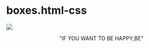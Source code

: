 # boxes.html-css
<!DOCTYPE html>
<html lang="en">
  <head>
    <title>Box</title>
    <link <link href="./boxes.css " rel="stylesheet" />
    <link
      href="https://fonts.googleapis.com/css2?family=Aclonica&display=swap"
      rel="stylesheet"
    />
  </head>
  <body>
    <div class="main">
      <div class="img">
        <img src="./image/happy.jpeg" class="happy" />
        <p class="text" align="center">"IF YOU WANT TO BE HAPPY,BE"</p>
      </div>
    </div>
  </body>
</html>
